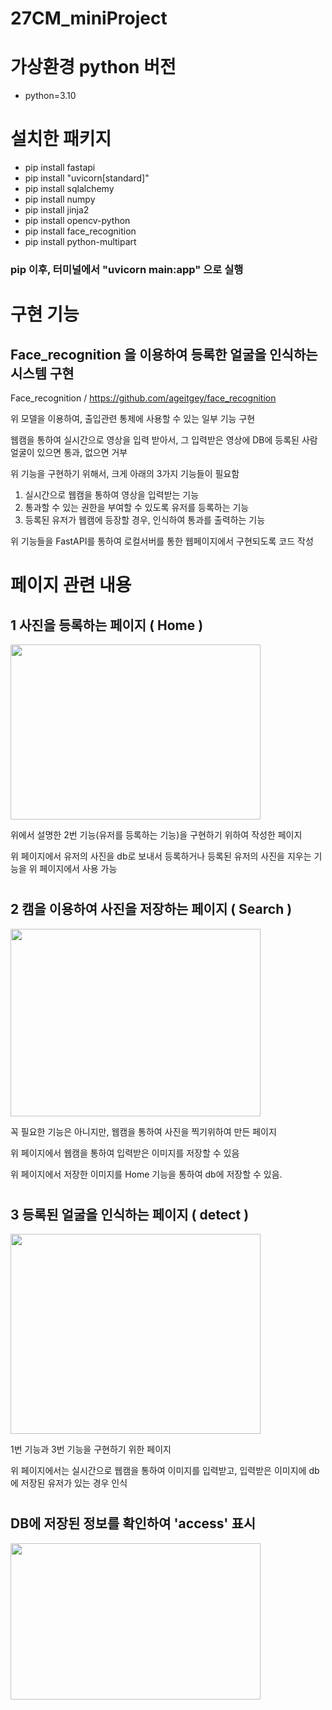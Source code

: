 # 27CM_miniProject

# 가상환경 python 버전
- python=3.10

# 설치한 패키지
- pip install fastapi
- pip install "uvicorn[standard]"
- pip install sqlalchemy
- pip install numpy
- pip install jinja2
- pip install opencv-python
- pip install face_recognition
- pip install python-multipart

### pip 이후, 터미널에서 "uvicorn main:app" 으로 실행



# 구현 기능

## Face_recognition 을 이용하여 등록한 얼굴을 인식하는 시스템 구현

Face_recognition / https://github.com/ageitgey/face_recognition

위 모델을 이용하여, 출입관련 통제에 사용할 수 있는 일부 기능 구현


웹캠을 통하여 실시간으로 영상을 입력 받아서, 
그 입력받은 영상에 DB에 등록된 사람 얼굴이 있으면 통과, 없으면 거부

위 기능을 구현하기 위해서, 크게 아래의 3가지 기능들이 필요함
1. 실시간으로 웹캠을 통하여 영상을 입력받는 기능
2. 통과할 수 있는 권한을 부여할 수 있도록 유저를 등록하는 기능
3. 등록된 유저가 웹캠에 등장할 경우, 인식하여 통과를 출력하는 기능


위 기능들을 FastAPI를 통하여 로컬서버를 통한 웹페이지에서 구현되도록 코드 작성


# 페이지 관련 내용

## 1 사진을 등록하는 페이지 ( Home )
<img src="https://github.com/djy2211/AI-X_miniproject/assets/131187694/1567a68d-c361-4232-a1df-ba02ba551329" width="400" height="280"/>

위에서 설명한 2번 기능(유저를 등록하는 기능)을 구현하기 위하여 작성한 페이지

위 페이지에서 유저의 사진을 db로 보내서 등록하거나 등록된 유저의 사진을 지우는 기능을 위 페이지에서 사용 가능

#

## 2 캠을 이용하여 사진을 저장하는 페이지 ( Search )
<img src="https://github.com/djy2211/AI-X_miniproject/assets/131187694/2918ec0d-b2d2-4821-a37b-be102cea5787" width="400" height="300"/>

꼭 필요한 기능은 아니지만, 웹캠을 통하여 사진을 찍기위하여 만든 페이지

위 페이지에서 웹캠을 통하여 입력받은 이미지를 저장할 수 있음

위 페이지에서 저장한 이미지를 Home 기능을 통하여 db에 저장할 수 있음.

#

## 3 등록된 얼굴을 인식하는 페이지 ( detect )
<img src="https://github.com/djy2211/AI-X_miniproject/assets/131187694/18957c45-3a4c-44e3-b74b-1d74255b6050" width="400" height="320"/>

1번 기능과 3번 기능을 구현하기 위한 페이지

위 페이지에서는 실시간으로 웹캠을 통하여 이미지를 입력받고, 입력받은 이미지에 db에 저장된 유저가 있는 경우 인식

#

## DB에 저장된 정보를 확인하여 'access' 표시
<img src="https://github.com/djy2211/AI-X_miniproject/assets/131187694/be158d0d-56b4-473d-b6ca-799432e4f451" width="400" height="250"/>
